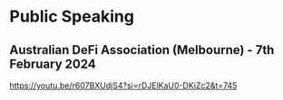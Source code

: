 # Public Speaking

## Australian DeFi Association (Melbourne) - 7th February 2024
https://youtu.be/r607BXUdjS4?si=rDJElKaU0-DKiZc2&t=745
